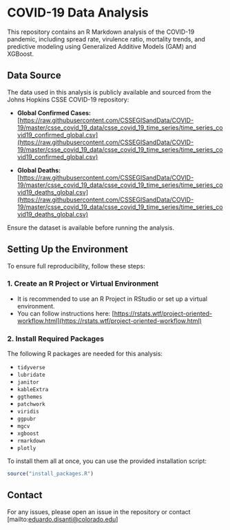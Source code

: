 # COVID-19 Data Analysis

This repository contains an R Markdown analysis of the COVID-19 pandemic, including spread rate, virulence ratio, mortality trends, and predictive modeling using Generalized Additive Models (GAM) and XGBoost.

## Data Source
The data used in this analysis is publicly available and sourced from the Johns Hopkins CSSE COVID-19 repository:

- **Global Confirmed Cases:**  
  [https://raw.githubusercontent.com/CSSEGISandData/COVID-19/master/csse_covid_19_data/csse_covid_19_time_series/time_series_covid19_confirmed_global.csv](https://raw.githubusercontent.com/CSSEGISandData/COVID-19/master/csse_covid_19_data/csse_covid_19_time_series/time_series_covid19_confirmed_global.csv)

- **Global Deaths:**  
  [https://raw.githubusercontent.com/CSSEGISandData/COVID-19/master/csse_covid_19_data/csse_covid_19_time_series/time_series_covid19_deaths_global.csv](https://raw.githubusercontent.com/CSSEGISandData/COVID-19/master/csse_covid_19_data/csse_covid_19_time_series/time_series_covid19_deaths_global.csv)

Ensure the dataset is available before running the analysis.

## Setting Up the Environment

To ensure full reproducibility, follow these steps:

### 1. **Create an R Project or Virtual Environment**
   - It is recommended to use an R Project in RStudio or set up a virtual environment.
   - You can follow instructions here: [https://rstats.wtf/project-oriented-workflow.html](https://rstats.wtf/project-oriented-workflow.html)

### 2. **Install Required Packages**
The following R packages are needed for this analysis:

- `tidyverse`
- `lubridate`
- `janitor`
- `kableExtra`
- `ggthemes`
- `patchwork`
- `viridis`
- `ggpubr`
- `mgcv`
- `xgboost`
- `rmarkdown`
- `plotly`

To install them all at once, you can use the provided installation script:

```r
source("install_packages.R")
```

## Contact
For any issues, please open an issue in the repository or contact
[mailto:eduardo.disanti@colorado.edu]


